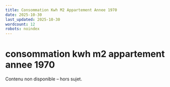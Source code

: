 ```yaml
---
title: Consommation Kwh M2 Appartement Annee 1970
date: 2025-10-30
last_updated: 2025-10-30
wordcount: 12
robots: noindex
---
```


# consommation kwh m2 appartement annee 1970

Contenu non disponible – hors sujet.